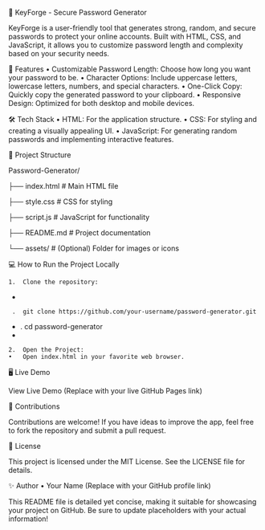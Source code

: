 🔐 KeyForge - Secure Password Generator

KeyForge is a user-friendly tool that generates strong, random, and secure passwords to protect your online accounts. Built with HTML, CSS, and JavaScript, it allows you to customize password length and complexity based on your security needs.

🚀 Features
	•	Customizable Password Length: Choose how long you want your password to be.
	•	Character Options: Include uppercase letters, lowercase letters, numbers, and special characters.
	•	One-Click Copy: Quickly copy the generated password to your clipboard.
	•	Responsive Design: Optimized for both desktop and mobile devices.

🛠️ Tech Stack
	•	HTML: For the application structure.
	•	CSS: For styling and creating a visually appealing UI.
	•	JavaScript: For generating random passwords and implementing interactive features.

📂 Project Structure

Password-Generator/

├── index.html       # Main HTML file

├── style.css        # CSS for styling

├── script.js        # JavaScript for functionality

├── README.md        # Project documentation

└── assets/          # (Optional) Folder for images or icons

💻 How to Run the Project Locally

	1.	Clone the repository:

 *

     .  git clone https://github.com/your-username/password-generator.git
*
     .  cd password-generator
*

	2.	Open the Project:
	•	Open index.html in your favorite web browser.

🖥️ Live Demo

View Live Demo
(Replace with your live GitHub Pages link)

🤝 Contributions

Contributions are welcome! If you have ideas to improve the app, feel free to fork the repository and submit a pull request.

📜 License

This project is licensed under the MIT License. See the LICENSE file for details.

✨ Author
	•	Your Name
(Replace with your GitHub profile link)

This README file is detailed yet concise, making it suitable for showcasing your project on GitHub. Be sure to update placeholders with your actual information!

